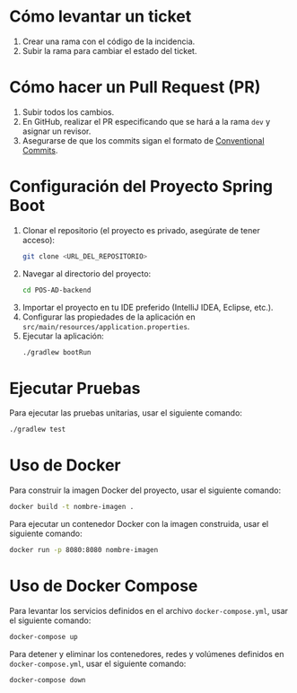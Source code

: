 # Cómo levantar un ticket

1. Crear una rama con el código de la incidencia.
2. Subir la rama para cambiar el estado del ticket.

# Cómo hacer un Pull Request (PR)

1. Subir todos los cambios.
2. En GitHub, realizar el PR especificando que se hará a la rama `dev` y asignar un revisor.
3. Asegurarse de que los commits sigan el formato de [Conventional Commits](https://www.conventionalcommits.org/).

# Configuración del Proyecto Spring Boot

1. Clonar el repositorio (el proyecto es privado, asegúrate de tener acceso):
    ```bash
    git clone <URL_DEL_REPOSITORIO>
    ```
2. Navegar al directorio del proyecto:
    ```bash
    cd POS-AD-backend
    ```
3. Importar el proyecto en tu IDE preferido (IntelliJ IDEA, Eclipse, etc.).
4. Configurar las propiedades de la aplicación en `src/main/resources/application.properties`.
5. Ejecutar la aplicación:
    ```bash
    ./gradlew bootRun
    ```

# Ejecutar Pruebas

Para ejecutar las pruebas unitarias, usar el siguiente comando:
```bash
./gradlew test
```

# Uso de Docker

Para construir la imagen Docker del proyecto, usar el siguiente comando:
```bash
docker build -t nombre-imagen .
```

Para ejecutar un contenedor Docker con la imagen construida, usar el siguiente comando:
```bash
docker run -p 8080:8080 nombre-imagen
```

# Uso de Docker Compose

Para levantar los servicios definidos en el archivo `docker-compose.yml`, usar el siguiente comando:
```bash
docker-compose up
```

Para detener y eliminar los contenedores, redes y volúmenes definidos en `docker-compose.yml`, usar el siguiente comando:
```bash
docker-compose down
```